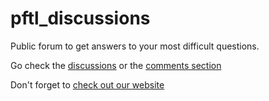 # pftl_discussions

Public forum to get answers to your most difficult questions. 

Go check the [discussions](https://github.com/PFTL/pftl_discussions/discussions) or the [comments section](https://github.com/PFTL/pftl_discussions/issues)

Don't forget to [check out our website](https://www.pythonforthelab.com)
